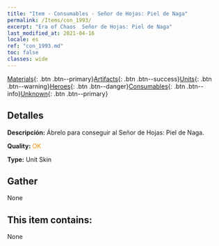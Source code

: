 ```yaml
---
title: "Item - Consumables - Señor de Hojas: Piel de Naga"
permalink: /Items/con_1993/
excerpt: "Era of Chaos  Señor de Hojas: Piel de Naga"
last_modified_at: 2021-04-16
locale: es
ref: "con_1993.md"
toc: false
classes: wide
---
```

 [Materials](/es/Items/){: .btn .btn--primary}[Artifacts](/es/Items/Artifacts/){: .btn .btn--success}[Units](/es/Items/Units/){: .btn .btn--warning}[Heroes](/es/Items/Heroes/){: .btn .btn--danger}[Consumables](/es/Items/Consumables/){: .btn .btn--info}[Unknown](/es/Items/Unknown/){: .btn .btn--primary}

## Detalles
 **Descripción:** Ábrelo para conseguir al Señor de Hojas: Piel de Naga.

 **Quality:** <span style="color: #FF8C00">OK</span>

 **Type:** Unit Skin

## Gather

  None

## This item contains:

  None

